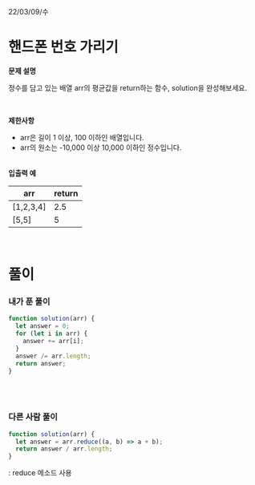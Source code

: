 22/03/09/수

<h1>핸드폰 번호 가리기</h1>

<strong>문제 설명</strong>

정수를 담고 있는 배열 arr의 평균값을 return하는 함수, solution을 완성해보세요.

<br>

<strong>제한사항</strong>

- arr은 길이 1 이상, 100 이하인 배열입니다.
- arr의 원소는 -10,000 이상 10,000 이하인 정수입니다.

<br>
<strong>입출력 예</strong>

| arr       | return |
| --------- | ------ |
| [1,2,3,4] | 2.5    |
| [5,5]     | 5      |

<br>

<h1>풀이</h1>
<h3>내가 푼 풀이</h3>

```javascript
function solution(arr) {
  let answer = 0;
  for (let i in arr) {
    answer += arr[i];
  }
  answer /= arr.length;
  return answer;
}
```

<br>
<br>
<h3>다른 사람 풀이</h3>

```javascript
function solution(arr) {
  let answer = arr.reduce((a, b) => a + b);
  return answer / arr.length;
}
```

: reduce 메소드 사용
